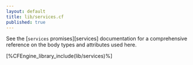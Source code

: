 ```yaml
---
layout: default
title: lib/services.cf
published: true
---
```


See the [`services` promises][services] documentation for a
comprehensive reference on the body types and attributes used here.

[%CFEngine_library_include(lib/services)%]
